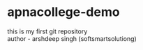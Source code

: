 # apnacollege-demo
this is my first git repository
<br>
author - arshdeep singh (softsmartsolutiong)
